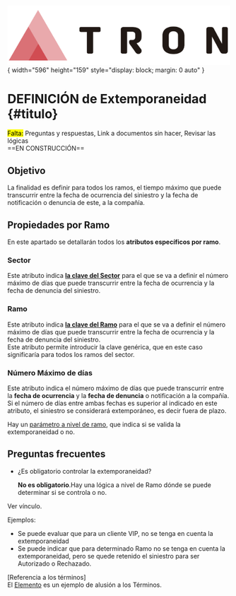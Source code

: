 ![Imagen LOGO](./00-Imagen/logo-TRON.png){ width="596" height="159" style="display: block; margin: 0 auto" }

# DEFINICIÓN de Extemporaneidad {#titulo} 

<mark>Falta:</mark> Preguntas y respuestas, Link a documentos sin hacer, Revisar las lógicas  
==EN CONSTRUCCIÓN==  

## __Objetivo__
La finalidad es definir para todos los ramos, el tiempo máximo que puede transcurrir entre la fecha de ocurrencia del siniestro y la fecha de notificación o denuncia de este, a la compañía.

## Propiedades por Ramo
En este apartado se detallarán todos los __atributos específicos por ramo__.

### **Sector**
Este atributo indica __[la clave del Sector][sector]__ para el que se va a definir el número máximo de días que puede transcurrir entre la fecha de ocurrencia y la fecha de denuncia del siniestro.

[sector]: <../../../../../../01-TRON/01-Documentacion/01-Modulos/01-Comunes/01-Definicion/04-Estructura-Producto/DEFINICION-de-Sector.md#titulo>

### **Ramo**
Este atributo indica __[la clave del Ramo][ramo]__ para el que se va a definir el número máximo de días que puede transcurrir entre la fecha de ocurrencia y la fecha de denuncia del siniestro.  
Este atributo permite introducir la clave genérica, que en este caso significaría para todos los ramos del sector.

[ramo]: <../../../../../../01-TRON/01-Documentacion/01-Modulos/01-Comunes/01-Definicion/04-Estructura-Producto/DEFINICION-Ramo-Tecnico.md#titulo>

### **Número Máximo de días**
Este atributo indica el número máximo de días que puede transcurrir entre la __fecha de ocurrencia__ y la __fecha de denuncia__ o notificación a la compañía. Si el número de días entre ambas fechas es superior al indicado en este atributo, el siniestro se considerará extemporáneo, es decir fuera de plazo.

Hay un [parámetro a nivel de ramo][extemporaneidad], que indica si se valida la extemporaneidad o no. 

[extemporaneidad]: <./DEFINIR-Caracteristicas-Siniestros.md#valida-extemporaneidad>
 
## Preguntas frecuentes

- ¿Es obligatorio controlar la extemporaneidad?  

    __No es obligatorio__.Hay una lógica a nivel de Ramo dónde se puede determinar si se controla o no. 

Ver vínculo.

Ejemplos: 

- Se puede evaluar que para un cliente VIP, no se tenga en cuenta la extemporaneidad
- Se puede indicar que para determinado Ramo no se tenga en cuenta la extemporaneidad, pero se quede retenido el siniestro para ser Autorizado o Rechazado.

[Referencia a los términos]  
El [Elemento] es un ejemplo de alusión a los Términos.
 
[Elemento]: <../../../../../99-Terminos/TRON-Terminos.md#elemento>
